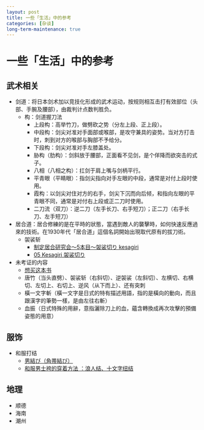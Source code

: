 ```yaml
---
layout: post
title: 一些「生活」中的参考
categories: [杂谈]
long-term-maintenance: true
---
```


# 一些「生活」中的参考


## 武术相关

+ 剑道：将日本剑术加以竞技化形成的武术运动，按规则相互击打有效部位（头部、手腕及腰部），由裁判计点数判胜负。
  + 构：剑道握刀法
    + 上段构：高举竹刀，做劈砍之势（分左上段、正上段）。
    + 中段构：剑尖对准对手面部或喉部，是攻守兼具的姿势。当对方打击时，刺到对方的喉部与胸部不予给分。
    + 下段构：剑尖对准对手左膝盖处。
    + 胁构（肋构）：剑斜放于腰部，正面看不见剑，是个佯降而欲突击的式子。
    + 八相（八相之构）：扛剑于肩上嘴与剑柄平行。
    + 平青眼（平睛眼）：指剑尖指向对手左眼的中段，通常是对付上段时使用。
    + 霞构：以剑尖对住对方的右手，剑尖下沉而向后倾，和指向左眼的平青眼不同，通常是对付右上段或正二刀时使用。
    + 二刀流（双刀）：逆二刀（左手长刀、右手短刀）；正二刀（右手长刀、左手短刀）
+ 居合道：居合修練的是在平時的狀態，當遇到敵人的襲擊時，如何快速反應過來的技術。在1930年代「居合道」這個名詞開始出現取代原有的拔刀術。
  + 袈裟斩
    + [制定居合研究会～5本目～袈裟切り kesagiri](https://sottakukai.monster/2021/06/12/kesagiri/)
    + [05 Kesagiri 袈裟切り](https://www.youtube.com/watch?v=GO8W6NAuu-Q)
+ 未考证的内容
  + [想买这本书](https://site.douban.com/115077/widget/notes/1963989/note/572534875/)
  + 唐竹（当头直劈）、袈裟斩（右斜切）、逆袈裟（左斜切）、左横切、右横切、左切上、右切上、逆风（从下而上）、还有突刺
  + 橫一文字斬（橫一文字是日式的特有描述用語，指的是橫向的動向，而且跟漢字的筆勢一樣，是由左往右斬）
  + 血振（日式特殊的用辭，意指灑除刀上的血，蘊含轉換成再次攻擊的預備姿態的用意）


## 服饰

+ 和服打结
  + [男結び（角帯結び）](https://sgm.co.jp/useful/kitsuke_obi/otoko/)
  + [和服男士袴的穿着方法 ：浪人结、十文字纽结](https://www.bilibili.com/video/BV1jx411S7i8)

<!-- ## 着装搭配 -->
<!-- ![](https://cdn.wimg.jp/coordinate/rke8s9/20181221101341434/20181221101341434_1000.jpg) -->

## 地理

+ 顺德
+ 海南
+ 潮州